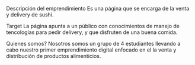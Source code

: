 Descripción del emprendimiento
Es una página que se encarga de la venta y delivery de sushi.

Target
La página apunta a un público con conocimientos de manejo de tencologías para pedir delivery, y que disfruten de una buena comida.

Quienes somos?
Nosotros somos un grupo de 4 estudiantes llevando a cabo nuestro primer emprendimiento digital enfocado en el la venta y distribución de productos alimenticios.